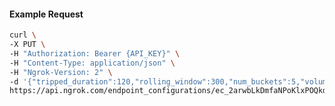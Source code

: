 <!-- Code generated for API Clients. DO NOT EDIT. -->

#### Example Request

```bash
curl \
-X PUT \
-H "Authorization: Bearer {API_KEY}" \
-H "Content-Type: application/json" \
-H "Ngrok-Version: 2" \
-d '{"tripped_duration":120,"rolling_window":300,"num_buckets":5,"volume_threshold":20,"error_threshold_percentage":0.2}' \
https://api.ngrok.com/endpoint_configurations/ec_2arwbLkDmfaNPoKlxPOQkdah1BF/circuit_breaker
```
